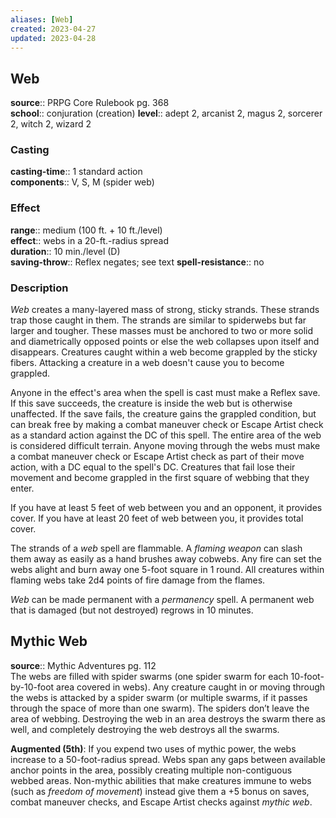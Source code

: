 ```yaml
---
aliases: [Web]
created: 2023-04-27
updated: 2023-04-28
---
```


## Web

**source**:: PRPG Core Rulebook pg. 368  
**school**:: conjuration (creation)
**level**:: adept 2, arcanist 2, magus 2, sorcerer 2, witch 2, wizard 2

### Casting

**casting-time**:: 1 standard action  
**components**:: V, S, M (spider web)

### Effect

**range**:: medium (100 ft. + 10 ft./level)  
**effect**:: webs in a 20-ft.-radius spread  
**duration**:: 10 min./level (D)  
**saving-throw**:: Reflex negates; see text
**spell-resistance**:: no

### Description

*Web* creates a many-layered mass of strong, sticky strands. These strands trap those caught in them. The strands are similar to spiderwebs but far larger and tougher. These masses must be anchored to two or more solid and diametrically opposed points or else the web collapses upon itself and disappears. Creatures caught within a web become grappled by the sticky fibers. Attacking a creature in a web doesn't cause you to become grappled.  
  
Anyone in the effect's area when the spell is cast must make a Reflex save. If this save succeeds, the creature is inside the web but is otherwise unaffected. If the save fails, the creature gains the grappled condition, but can break free by making a combat maneuver check or Escape Artist check as a standard action against the DC of this spell. The entire area of the web is considered difficult terrain. Anyone moving through the webs must make a combat maneuver check or Escape Artist check as part of their move action, with a DC equal to the spell's DC. Creatures that fail lose their movement and become grappled in the first square of webbing that they enter.  
  
If you have at least 5 feet of web between you and an opponent, it provides cover. If you have at least 20 feet of web between you, it provides total cover.  
  
The strands of a *web* spell are flammable. A *flaming weapon* can slash them away as easily as a hand brushes away cobwebs. Any fire can set the webs alight and burn away one 5-foot square in 1 round. All creatures within flaming webs take 2d4 points of fire damage from the flames.  
  
*Web* can be made permanent with a *permanency* spell. A permanent web that is damaged (but not destroyed) regrows in 10 minutes.

## Mythic Web

**source**:: Mythic Adventures pg. 112  
The webs are filled with spider swarms (one spider swarm for each 10-foot-by-10-foot area covered in webs). Any creature caught in or moving through the webs is attacked by a spider swarm (or multiple swarms, if it passes through the space of more than one swarm). The spiders don’t leave the area of webbing. Destroying the web in an area destroys the swarm there as well, and completely destroying the web destroys all the swarms.  
  
**Augmented (5th)**: If you expend two uses of mythic power, the webs increase to a 50-foot-radius spread. Webs span any gaps between available anchor points in the area, possibly creating multiple non-contiguous webbed areas. Non-mythic abilities that make creatures immune to webs (such as *freedom of movement*) instead give them a +5 bonus on saves, combat maneuver checks, and Escape Artist checks against *mythic web*.
